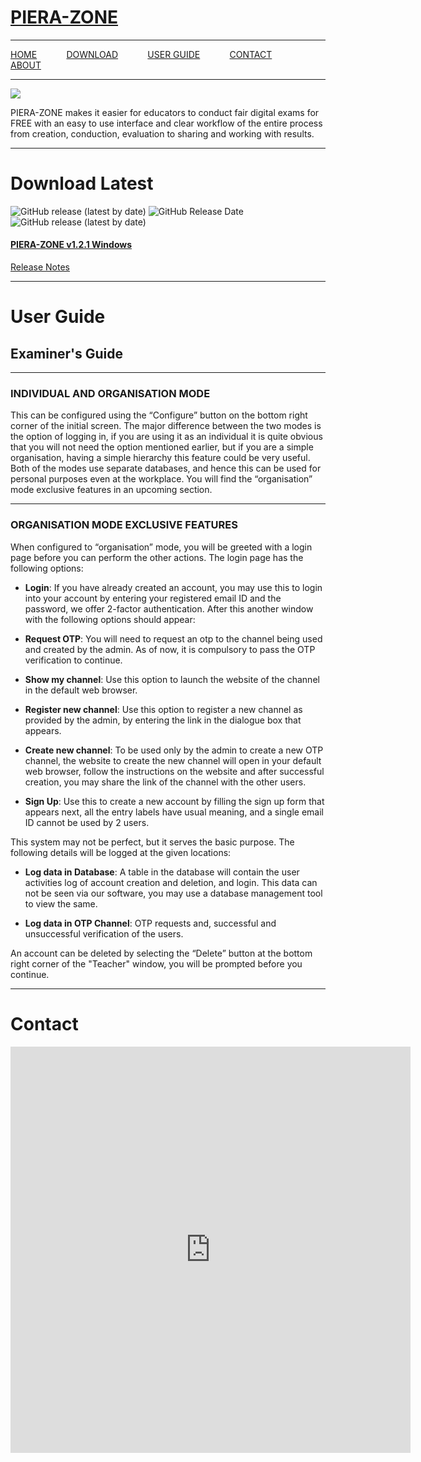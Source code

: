 # [PIERA-ZONE](https://github.com/AST07/PIERA-ZONE)

***
[HOME]() &nbsp;&nbsp;&nbsp;&nbsp;&nbsp;&nbsp;&nbsp;&nbsp;&nbsp;&nbsp; 
[DOWNLOAD](#download-latest) &nbsp;&nbsp;&nbsp;&nbsp;&nbsp;&nbsp;&nbsp;&nbsp;&nbsp;&nbsp; 
[USER GUIDE](#user-guide) &nbsp;&nbsp;&nbsp;&nbsp;&nbsp;&nbsp;&nbsp;&nbsp;&nbsp;&nbsp; 
[CONTACT](#contact) &nbsp;&nbsp;&nbsp;&nbsp;&nbsp;&nbsp;&nbsp;&nbsp;&nbsp;&nbsp; 
[ABOUT]() &nbsp;&nbsp;&nbsp;&nbsp;&nbsp;&nbsp;&nbsp;&nbsp;&nbsp;&nbsp; 
***

![](https://i.imgur.com/uG4j8Ur.png)

PIERA-ZONE makes it easier for educators to conduct fair digital exams for FREE with an easy to use interface and clear workflow of the entire process from creation, conduction, evaluation to sharing and working with results.

***

# Download Latest

![GitHub release (latest by date)](https://img.shields.io/github/v/release/AST07/PIERA-ZONE)
![GitHub Release Date](https://img.shields.io/github/release-date/ast07/piera-zone)
![GitHub release (latest by date)](https://img.shields.io/github/downloads/AST07/PIERA-ZONE/v1.2.1-win/total)

#### [PIERA-ZONE v1.2.1 Windows](https://github.com/AST07/PIERA-ZONE/releases/download/v1.2.1-win/PIERA-ZONE.v1.2.1.exe) 

[Release Notes](https://github.com/AST07/PIERA-ZONE/releases/tag/v1.2.1-win)

***

# User Guide

## Examiner's Guide

***

### INDIVIDUAL AND ORGANISATION MODE

This can be configured using the “Configure” button on the bottom right corner of the initial screen. The major difference between the two modes is the option of logging in, if you are using it as an individual it is quite obvious that you will not need the option mentioned earlier, but if you are a simple organisation, having a simple hierarchy this feature could be very useful. Both of the modes use separate databases, and hence this can be used for personal purposes even at the workplace. You will find the “organisation” mode exclusive features in an upcoming section.

***

### ORGANISATION MODE EXCLUSIVE FEATURES

When configured to “organisation” mode, you will be greeted with a login page before you can perform the other actions. The login page has the following options:

- **Login**: If you have already created an account, you may use this to login into your account by entering your registered email ID and the password, we offer 2-factor authentication. After this another window with the following options should appear:

- **Request OTP**: You will need to request an otp to the channel being used and created by the admin. As of now, it is compulsory to pass the OTP verification to continue.

- **Show my channel**: Use this option to launch the website of the channel in the default web browser.

- **Register new channel**: Use this option to register a new channel as provided by the admin, by entering the link in the dialogue box that appears.

- **Create new channel**: To be used only by the admin to create a new OTP channel, the website to create the new channel will open in your default web browser, follow the instructions on the website and after successful creation, you may share the link of the channel with the other users.

- **Sign Up**: Use this to create a new account by filling the sign up form that appears next, all the entry labels have usual meaning, and a single email ID cannot be used by 2 users.

This system may not be perfect, but it serves the basic purpose. The following details will be logged at the given locations:

- **Log data in Database**: A table in the database will contain the user activities log of account creation and deletion, and login. This data can not be seen via our software, you may use a database management tool to view the same.

- **Log data in OTP Channel**: OTP requests and, successful and unsuccessful verification of the users.

An account can be deleted by selecting the “Delete” button at the bottom right corner of the "Teacher" window, you will be prompted before you continue.

***

# Contact

<iframe src="https://docs.google.com/forms/d/e/1FAIpQLScjzP2ezN3e5QjwOlf-jT2ltdWx2yJvZ2iHgjOlv4BLF96qeg/viewform?embedded=true" width="640" height="650" frameborder="0" marginheight="0" marginwidth="0">Loading…</iframe>
